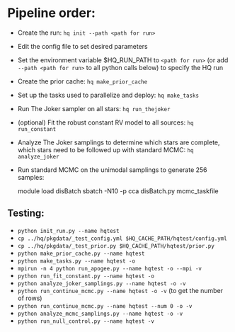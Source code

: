 # Pipeline order:

* Create the run: `hq init --path <path for run>`
* Edit the config file to set desired parameters
* Set the environment variable $HQ_RUN_PATH to `<path for run>` (or add
  `--path <path for run>` to all python calls below) to specify the HQ run
* Create the prior cache: `hq make_prior_cache`
* Set up the tasks used to parallelize and deploy: `hq make_tasks`
* Run The Joker sampler on all stars: `hq run_thejoker`
* (optional) Fit the robust constant RV model to all sources: `hq run_constant`
* Analyze The Joker samplings to determine which stars are complete, which stars
  need to be followed up with standard MCMC:
  `hq analyze_joker`
* Run standard MCMC on the unimodal samplings to generate 256 samples:

    module load disBatch
    sbatch -N10 -p cca disBatch.py mcmc_taskfile




## Testing:

* `python init_run.py --name hqtest`
* `cp ../hq/pkgdata/_test_config.yml $HQ_CACHE_PATH/hqtest/config.yml`
* `cp ../hq/pkgdata/_test_prior.py $HQ_CACHE_PATH/hqtest/prior.py`
* `python make_prior_cache.py --name hqtest`
* `python make_tasks.py --name hqtest -o`
* `mpirun -n 4 python run_apogee.py --name hqtest -o --mpi -v`
* `python run_fit_constant.py --name hqtest -o`
* `python analyze_joker_samplings.py --name hqtest -o -v`
* `python run_continue_mcmc.py --name hqtest -o -v` (to get the number of rows)
* `python run_continue_mcmc.py --name hqtest --num 0 -o -v`
* `python analyze_mcmc_samplings.py --name hqtest -o -v`
* `python run_null_control.py --name hqtest -v`